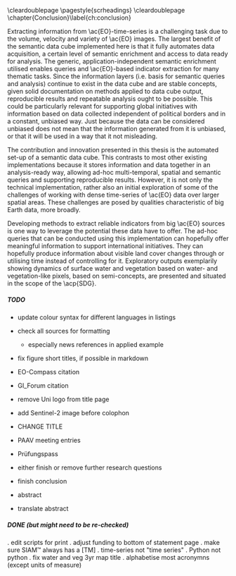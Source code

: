 \cleardoublepage
\pagestyle{scrheadings}
\cleardoublepage
\chapter{Conclusion}\label{ch:conclusion}


Extracting information from \ac{EO}-time-series is a challenging task due to the volume, velocity and variety of \ac{EO} images. The largest benefit of the semantic data cube implemented here is that it fully automates data acquisition, a certain level of semantic enrichment and access to data ready for analysis. The generic, application-independent semantic enrichment utilised enables queries and \ac{EO}-based indicator extraction for many thematic tasks. Since the information layers (i.e. basis for semantic queries and analysis) continue to exist in the data cube and are stable concepts, given solid documentation on methods applied to data cube output, reproducible results and repeatable analysis ought to be possible. This could be particularly relevant for supporting global initiatives with information based on data collected independent of political borders and in a constant, unbiased way. Just because the data can be considered unbiased does not mean that the information generated from it is unbiased, or that it will be used in a way that it not misleading.

The contribution and innovation presented in this thesis is the automated set-up of a semantic data cube. This contrasts to most other existing implementations because it stores information and data together in an analysis-ready way, allowing ad-hoc multi-temporal, spatial and semantic queries and supporting reproducible results. However, it is not only the technical implementation, rather also an initial exploration of some of the challenges of working with dense time-series of \ac{EO} data over larger spatial areas. These challenges are posed by qualities characteristic of big Earth data, more broadly.

Developing methods to extract reliable indicators from big \ac{EO} sources is one way to leverage the potential these data have to offer. The ad-hoc queries that can be conducted using this implementation can hopefully offer meaningful information to support international initiatives. They can hopefully produce information about visible land cover changes through or utilising time instead of controlling for it. Exploratory outputs exemplarily showing dynamics of surface water and vegetation based on water- and vegetation-like pixels, based on semi-concepts, are presented and situated in the scope of the \acp{SDG}.


##### TODO
- update colour syntax for different languages in listings
- check all sources for formatting
  - especially news references in applied example
- fix figure short titles, if possible in markdown
- EO-Compass citation
- GI_Forum citation
- remove Uni logo from title page
- add Sentinel-2 image before colophon
- CHANGE TITLE

- PAAV meeting entries
- Prüfungspass

- either finish or remove further research questions
- finish conclusion
- abstract
- translate abstract


##### DONE (but might need to be re-checked)
. edit scripts for print
. adjust funding to bottom of statement page
. make sure SIAM™ always has a [TM]
. time-series not "time series"
. Python not python
. fix water and veg 3yr map title
. alphabetise most acronymns (except units of measure)
